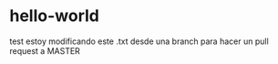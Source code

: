 # hello-world
test
estoy modificando este .txt desde una branch para hacer un pull request a MASTER
